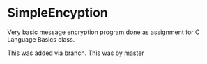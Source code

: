 # SimpleEncyption
Very basic message encryption program done as assignment for C Language Basics class.

This was added via branch.
This was by master
